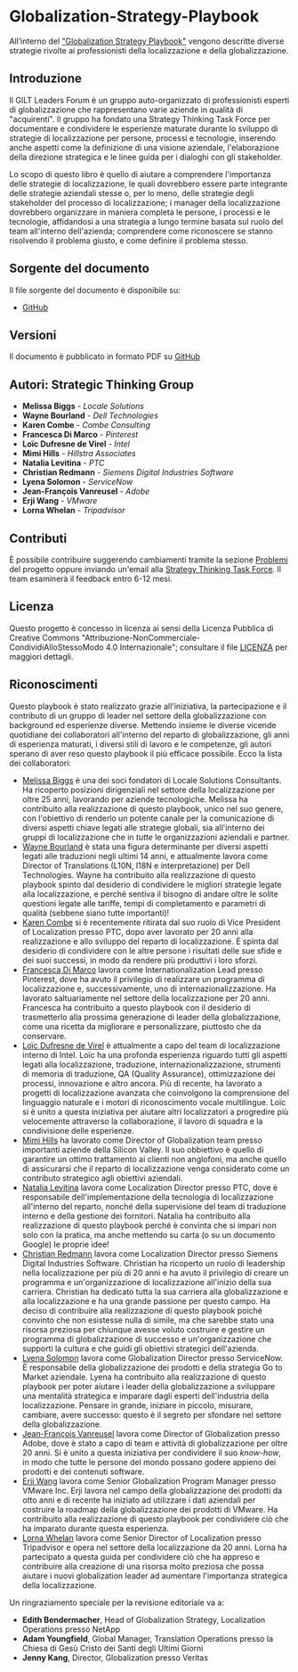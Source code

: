 # Globalization-Strategy-Playbook
All’interno del ["Globalization Strategy Playbook"](https://github.com/GILT-Forum/Globalization-Strategy-Playbook/blob/main/italian/playbook.md) vengono descritte diverse strategie rivolte ai professionisti della localizzazione e della globalizzazione.

## Introduzione

Il GILT Leaders Forum è un gruppo auto-organizzato di professionisti esperti di globalizzazione che rappresentano varie aziende in qualità di "acquirenti". Il gruppo ha fondato una Strategy Thinking Task Force per documentare e condividere le esperienze maturate durante lo sviluppo di strategie di localizzazione per persone, processi e tecnologie, inserendo anche aspetti come la definizione di una visione aziendale, l'elaborazione della direzione strategica e le linee guida per i dialoghi con gli stakeholder.

Lo scopo di questo libro è quello di aiutare a comprendere l'importanza delle strategie di localizzazione, le quali dovrebbero essere parte integrante delle strategie aziendali stesse o, per lo meno, delle strategie degli stakeholder del processo di localizzazione; i manager della localizzazione dovrebbero organizzare in maniera completa le persone, i processi e le tecnologie, affidandosi a una strategia a lungo termine basata sul ruolo del team all'interno dell'azienda; comprendere come riconoscere se stanno risolvendo il problema giusto, e come definire il problema stesso.

## Sorgente del documento

Il file sorgente del documento è disponibile su:

* [GitHub](playbook.md) 

## Versioni

Il documento è pubblicato in formato PDF su [GitHub](https://github.com/GILT-Forum/Globalization-Strategy-Playbook/releases)

## Autori: Strategic Thinking Group

   * **Melissa Biggs** - *Locale Solutions*
   * **Wayne Bourland** - *Dell Technologies*
   * **Karen Combe** - *Combe Consulting*
   * **Francesca Di Marco** - *Pinterest*
   * **Loïc Dufresne de Virel** - *Intel*
   * **Mimi Hills** - *Hillstra Associates*
   * **Natalia Levitina** - *PTC*
   * **Christian Redmann** - *Siemens Digital Industries Software*
   * **Lyena Solomon** - *ServiceNow*
   * **Jean-François Vanreusel** - *Adobe*
   * **Erji Wang** - *VMware*
   * **Lorna Whelan** - *Tripadvisor*

## Contributi

È possibile contribuire suggerendo cambiamenti tramite la sezione [Problemi](https://github.com/GILT-Forum/Globalization-Strategy-Playbook/issues) del progetto oppure inviando un'email alla [Strategy Thinking Task Force](mailto:StrategyPlaybook@gmail.com). Il team esaminerà il feedback entro 6-12 mesi. 


## Licenza

Questo progetto è concesso in licenza ai sensi della Licenza Pubblica di Creative Commons "Attribuzione-NonCommerciale-CondividiAlloStessoModo 4.0 Internazionale"; consultare il file [LICENZA](LICENSE) per maggiori dettagli.

## Riconoscimenti

Questo playbook è stato realizzato grazie all'iniziativa, la partecipazione e il contributo di un gruppo di leader nel settore della globalizzazione con background ed esperienze diverse. Mettendo insieme le diverse vicende quotidiane dei collaboratori all'interno del reparto di globalizzazione, gli anni di esperienza maturati, i diversi stili di lavoro e le competenze, gli autori sperano di aver reso questo playbook il più efficace possibile. Ecco la lista dei collaboratori: 
* [Melissa Biggs](https://www.linkedin.com/in/melissa-biggs-2a3289/) è una dei soci fondatori di Locale Solutions Consultants. Ha ricoperto posizioni dirigenziali nel settore della localizzazione per oltre 25 anni, lavorando per aziende tecnologiche. Melissa ha contribuito alla realizzazione di questo playbook, unico nel suo genere, con l'obiettivo di renderlo un potente canale per la comunicazione di diversi aspetti chiave legati alle strategie globali, sia all'interno dei gruppi di localizzazione che in *tutte* le organizzazioni aziendali e partner. 
* [Wayne Bourland](https://www.linkedin.com/in/wayne-bourland-0963ab4/) è stata una figura determinante per diversi aspetti legati alle traduzioni negli ultimi 14 anni, e attualmente lavora come Director of Translations (L10N, I18N e interpretazione) per Dell Technologies. Wayne ha contribuito alla realizzazione di questo playbook spinto dal desiderio di condividere le migliori strategie legate alla localizzazione, e perché sentiva il bisogno di andare oltre le solite questioni legate alle tariffe, tempi di completamento e parametri di qualità (sebbene siano tutte importanti)! 
* [Karen Combe](https://www.linkedin.com/in/karen-combe-14086/) si è recentemente ritirata dal suo ruolo di Vice President of Localization presso PTC, dopo aver lavorato per 20 anni alla realizzazione e allo sviluppo del reparto di localizzazione. È spinta dal desiderio di condividere con le altre persone i risultati delle sue sfide e dei suoi successi, in modo da rendere più produttivi i loro sforzi. 
* [Francesca Di Marco](https://www.linkedin.com/in/fdimarco/) lavora come Internationalization Lead presso Pinterest, dove ha avuto il privilegio di realizzare un programma di localizzazione e, successivamente, uno di internazionalizzazione. Ha lavorato saltuariamente nel settore della localizzazione per 20 anni. Francesca ha contribuito a questo playbook con il desiderio di trasmetterlo alla prossima generazione di leader della globalizzazione, come una ricetta da migliorare e personalizzare, piuttosto che da conservare. 
* [Loïc Dufresne de Virel](http://linkedin.com/in/loicddev) è attualmente a capo del team di localizzazione interno di Intel. Loïc ha una profonda esperienza riguardo tutti gli aspetti legati alla localizzazione, traduzione, internazionalizzazione, strumenti di memoria di traduzione, QA (Quality Assurance), ottimizzazione dei processi, innovazione e altro ancora. Più di recente, ha lavorato a progetti di localizzazione avanzata che coinvolgono la comprensione del linguaggio naturale e i motori di riconoscimento vocale multilingue. Loïc si è unito a questa iniziativa per aiutare altri localizzatori a progredire più velocemente attraverso la collaborazione, il lavoro di squadra e la condivisione delle esperienze. 
* [Mimi Hills](https://www.linkedin.com/in/mimihills/) ha lavorato come Director of Globalization team presso importanti aziende della Silicon Valley. Il suo obbiettivo è quello di garantire un ottimo trattamento ai clienti non anglofoni, ma anche quello di assicurarsi che il reparto di localizzazione venga considerato come un contributo strategico agli obiettivi aziendali. 
* [Natalia Levitina](https://www.linkedin.com/in/nlevitina/) lavora come Localization Director presso PTC, dove è responsabile dell'implementazione della tecnologia di localizzazione all'interno del reparto, nonché della supervisione del team di traduzione interno e della gestione dei fornitori. Natalia ha contribuito alla realizzazione di questo playbook perché è convinta che si impari non solo con la pratica, ma anche mettendo su carta (o su un documento Google) le proprie idee! 
* [Christian Redmann](https://www.linkedin.com/in/christian-redmann-8579b8/) lavora come Localization Director presso Siemens Digital Industries Software. Christian ha ricoperto un ruolo di leadership nella localizzazione per più di 20 anni e ha avuto il privilegio di creare un programma e un'organizzazione di localizzazione all'inizio della sua carriera. Christian ha dedicato tutta la sua carriera alla globalizzazione e alla localizzazione e ha una grande passione per questo campo. Ha deciso di contribuire alla realizzazione di questo playbook poiché convinto che non esistesse nulla di simile, ma che sarebbe stato una risorsa preziosa per chiunque avesse voluto costruire e gestire un programma di globalizzazione di successo e un'organizzazione che supporti la cultura e che guidi gli obiettivi strategici dell'azienda. 
* [Lyena Solomon](https://www.linkedin.com/in/lyenas/) lavora come Globalization Director presso ServiceNow. È responsabile della globalizzazione dei prodotti e della strategia Go to Market aziendale. Lyena ha contribuito alla realizzazione di questo playbook per poter aiutare i leader della globalizzazione a sviluppare una mentalità strategica e imparare dagli esperti dell'industria della localizzazione. Pensare in grande, iniziare in piccolo, misurare, cambiare, avere successo: questo è il segreto per sfondare nel settore della globalizzazione. 
* [Jean-François Vanreusel](https://www.linkedin.com/in/jfvanreu/) lavora come Director of Globalization presso Adobe, dove è stato a capo di team e attività di globalizzazione per oltre 20 anni. Si è unito a questa iniziativa per condividere il suo _know-how_, in modo che tutte le persone del mondo possano godere appieno dei prodotti e dei contenuti software. 
* [Erji Wang](https://www.linkedin.com/in/erji-wang/) lavora come Senior Globalization Program Manager presso VMware Inc. Erji lavora nel campo della globalizzazione dei prodotti da otto anni e di recente ha iniziato ad utilizzare i dati aziendali per costruire la roadmap della globalizzazione dei prodotti di VMware. Ha contribuito alla realizzazione di questo playbook per condividere ciò che ha imparato durante questa esperienza. 
* [Lorna Whelan](https://www.linkedin.com/in/lornawhelan/) lavora come Senior Director of Localization presso Tripadvisor e opera nel settore della localizzazione da 20 anni. Lorna ha partecipato a questa guida per condividere ciò che ha appreso e contribuire alla creazione di una risorsa molto preziosa che possa aiutare i nuovi globalization leader ad aumentare l'importanza strategica della localizzazione.



Un ringraziamento speciale per la revisione editoriale va a: 
* **Edith Bendermacher**, Head of Globalization Strategy, Localization Operations presso NetApp 
* **Adam Youngfield**, Global Manager, Translation Operations presso la Chiesa di Gesù Cristo dei Santi degli Ultimi Giorni 
* **Jenny Kang**, Director, Globalization presso Veritas

